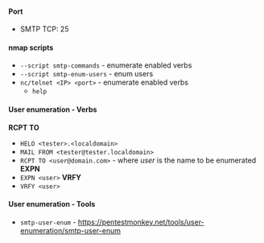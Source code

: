 #### Port
- SMTP TCP: 25
#### nmap scripts
* `--script smtp-commands` - enumerate enabled verbs
* `--script smtp-enum-users` - enum users
* `nc/telnet <IP> <port>` - enumerate enabled verbs
    * `help` 
#### User enumeration - Verbs
__RCPT TO__
* `HELO <tester>.<localdomain>`
* `MAIL FROM <tester@tester.localdomain>`
* `RCPT TO <user@domain.com>` - where *user* is the name to be enumerated
__EXPN__
* `EXPN <user>`
__VRFY__
* `VRFY <user>`
#### User enumeration - Tools
* `smtp-user-enum` - https://pentestmonkey.net/tools/user-enumeration/smtp-user-enum
